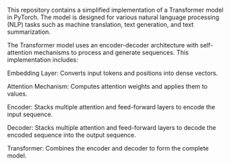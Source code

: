 This repository contains a simplified implementation of a Transformer model in PyTorch. The model is designed for various natural language processing (NLP) tasks such as machine translation, text generation, and text summarization.

The Transformer model uses an encoder-decoder architecture with self-attention mechanisms to process and generate sequences. This implementation includes:

Embedding Layer: Converts input tokens and positions into dense vectors.

Attention Mechanism: Computes attention weights and applies them to values.

Encoder: Stacks multiple attention and feed-forward layers to encode the input sequence.

Decoder: Stacks multiple attention and feed-forward layers to decode the encoded sequence into the output sequence.

Transformer: Combines the encoder and decoder to form the complete model.
